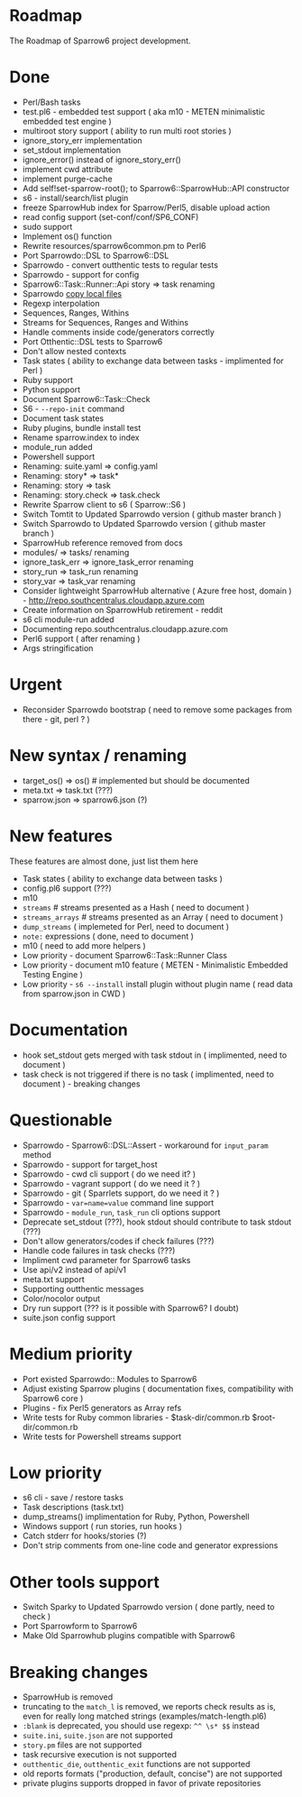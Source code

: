 # Roadmap

The Roadmap of Sparrow6 project development.

# Done

+ Perl/Bash tasks
+ test.pl6 - embedded test support ( aka m10 - METEN minimalistic embedded test engine )
+ multiroot story support ( ability to run multi root stories  )
+ ignore_story_err implementation
+ set_stdout implementation
+ ignore_error() instead of ignore_story_err()
+ implement cwd attribute
+ implement purge-cache
+ Add self!set-sparrow-root(); to Sparrow6::SparrowHub::API constructor
+ s6 - install/search/list plugin
+ freeze SparrowHub index for Sparrow/Perl5, disable upload action
+ read config support (set-conf/conf/SP6_CONF)
+ sudo support
+ Implement os() function
+ Rewrite resources/sparrow6common.pm to Perl6
+ Port Sparrowdo::DSL to Sparrow6::DSL
+ Sparrowdo - convert outthentic tests to regular tests
+ Sparrowdo - support for config
+ Sparrow6::Task::Runner::Api story => task renaming
+ Sparrowdo [copy local files](https://github.com/melezhik/sparrowdo/blob/master/core-dsl.md#copy-local-files)
+ Regexp interpolation
+ Sequences, Ranges, Withins
+ Streams for Sequences, Ranges and Withins
+ Handle comments inside code/generators correctly
+ Port Otthentic::DSL tests to Sparrow6
+ Don't allow  nested contexts
+ Task states ( ability to exchange data between tasks - implimented for Perl )
+ Ruby support
+ Python support
+ Document Sparrow6::Task::Check
+ S6 - `--repo-init` command
+ Document task states
+ Ruby plugins, bundle install test
+ Rename sparrow.index to index
+ module_run added
+ Powershell support
+ Renaming: suite.yaml => config.yaml
+ Renaming: story* => task*
+ Renaming: story  => task
+ Renaming: story.check  => task.check
+ Rewrite Sparrow client to s6 ( Sparrow::S6 )
+ Switch Tomtit to Updated Sparrowdo version ( github master branch )
+ Switch Sparrowdo to Updated Sparrowdo version ( github master branch )
+ SparrowHub reference removed from docs
+ modules/ => tasks/ renaming
+ ignore_task_err => ignore_task_error renaming
+ story_run => task_run renaming
+ story_var => task_var renaming
+ Consider lightweight SparrowHub alternative ( Azure free host, domain ) - http://repo.southcentralus.cloudapp.azure.com
+ Create information on SparrowHub retirement - reddit
+ s6 cli module-run added
+ Documenting repo.southcentralus.cloudapp.azure.com
+ Perl6 support ( after renaming )
+ Args stringification

# Urgent
- Reconsider Sparrowdo bootstrap ( need to remove some packages from there - git, perl ? )

# New syntax / renaming

- target_os() => os() # implemented but should be documented
- meta.txt => task.txt (???)
- sparrow.json => sparrow6.json (?)

# New features

These features are almost done, just list them here

- Task states ( ability to exchange data between tasks )
- config.pl6 support (???)
- m10
- `streams` # streams presented as a Hash ( need to document )
- `streams_arrays` # streams presented as an Array ( need to document )
- `dump_streams` ( implemeted for Perl, need to document )
- `note:` expressions ( done, need to document )
- m10 ( need to add more helpers )
- Low priority - document Sparrow6::Task::Runner Class
- Low priority - document m10 feature ( METEN - Minimalistic Embedded Testing Engine )
- Low priority - `s6 --install` install plugin without plugin name ( read data from sparrow.json in CWD )

# Documentation

- hook set_stdout gets merged with task stdout in ( implimented, need to document )
- task check is not triggered if there is no task  ( implimented, need to document ) - breaking changes

# Questionable

- Sparrowdo - Sparrow6::DSL::Assert - workaround for `input_param` method
- Sparrowdo - support for target_host
- Sparrowdo - cwd cli support ( do we need it? )
- Sparrowdo - vagrant support ( do we need it ? )
- Sparrowdo - git ( Sparrlets support, do we need it ? )
- Sparrowdo - `var=name=value` command line support
- Sparrowdo - `module_run`, `task_run` cli options support
- Deprecate set_stdout (???), hook stdout should contribute to task stdout (???)
- Don't allow generators/codes if check failures (???)
- Handle code failures in task checks (???)
- Impliment cwd parameter for Sparrow6 tasks
- Use api/v2 instead of api/v1
- meta.txt support
- Supporting outthentic messages
- Color/nocolor output
- Dry run support (??? is it possible with Sparrow6? I doubt)
- suite.json config support

# Medium priority

- Port existed Sparrowdo:: Modules to Sparrow6
- Adjust existing Sparrow plugins ( documentation fixes, compatibility with Sparrow6 core )
- Plugins - fix Perl5 generators as Array refs
- Write tests for Ruby common libraries - $task-dir/common.rb $root-dir/common.rb
- Write tests for Powershell streams support

# Low priority

- s6 cli - save / restore tasks
- Task descriptions (task.txt)
- dump_streams() implimentation for Ruby, Python, Powershell
- Windows support ( run stories, run hooks )
- Catch stderr for hooks/stories (?)
- Don't strip comments from one-line code and generator expressions


# Other tools support

- Switch Sparky to Updated Sparrowdo version ( done partly, need to check )
- Port Sparrowform to Sparrow6
- Make Old Sparrowhub plugins compatible with Sparrow6


# Breaking changes

- SparrowHub is removed
- truncating to the `match_l` is removed, we reports check results as is, even for really long matched strings (examples/match-length.pl6)
- `:blank` is deprecated, you should use regexp: `^^ \s* $$`  instead
- `suite.ini`, `suite.json` are not supported
- `story.pm` files are not supported
-  task recursive execution is not supported
- `outthentic_die`, `outthentic_exit` functions are not supported
- old reports formats ("production, default, concise") are not supported
- private plugins supports dropped in favor of private repositories

